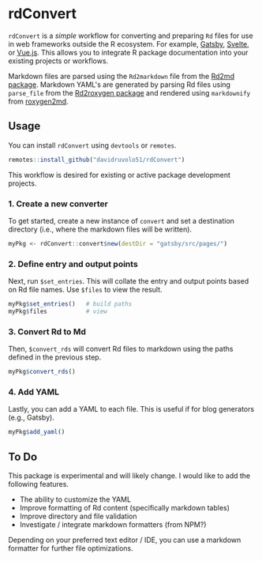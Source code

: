 # rdConvert

`rdConvert` is a *simple* workflow for converting and preparing `Rd` files for use in web frameworks outside the R ecosystem. For example, [Gatsby](https://www.gatsbyjs.com), [Svelte](https://svelte.dev), or [Vue.js](https://vuejs.org). This allows you to integrate R package documentation into your existing projects or workflows.

Markdown files are parsed using the `Rd2markdown` file from the [Rd2md package](https://github.com/quantsch/Rd2md). Markdown YAML's are generated by parsing Rd files using `parse_file` from the [Rd2roxygen package](https://github.com/yihui/Rd2roxygen) and rendered using `markdownify` from [roxygen2md](https://github.com/r-lib/roxygen2md).

## Usage

You can install `rdConvert` using `devtools` or `remotes`.

```r
remotes::install_github("davidruvolo51/rdConvert")
```

This workflow is desired for existing or active package development projects. 

### 1. Create a new converter

To get started, create a new instance of `convert` and set a destination directory (i.e., where the markdown files will be written).

```r
myPkg <- rdConvert::convert$new(destDir = "gatsby/src/pages/")
```

### 2. Define entry and output points

Next, run `$set_entries`. This will collate the entry and output points based on Rd file names. Use `$files` to view the result.

```r
myPkg$set_entries()   # build paths
myPkg$files           # view
```

### 3. Convert Rd to Md

Then, `$convert_rds` will convert Rd files to markdown using the paths defined in the previous step.

```r
myPkg$convert_rds()
```

### 4. Add YAML

Lastly, you can add a YAML to each file. This is useful if for blog generators (e.g., Gatsby).

```r
myPkg$add_yaml()
```

## To Do

This package is experimental and will likely change. I would like to add the following features.

- The ability to customize the YAML
- Improve formatting of Rd content (specifically markdown tables)
- Improve directory and file validation
- Investigate / integrate markdown formatters (from NPM?)

Depending on your preferred text editor / IDE, you can use a markdown formatter for further file optimizations. 